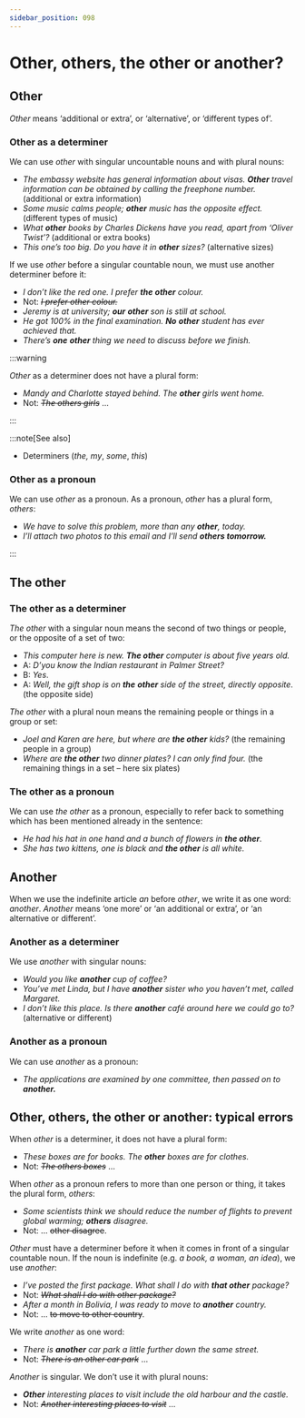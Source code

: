 ```yaml
---
sidebar_position: 098
---
```


# Other, others, the other or another?

## Other

*Other* means ‘additional or extra’, or ‘alternative’, or ‘different types of’.

### Other as a determiner

We can use *other* with singular uncountable nouns and with plural nouns:

- *The embassy website has general information about visas. **Other** travel information can be obtained by calling the freephone number.* (additional or extra information)
- *Some music calms people; **other** music has the opposite effect.* (different types of music)
- *What **other** books by Charles Dickens have you read, apart from ‘Oliver Twist’?* (additional or extra books)
- *This one’s too big. Do you have it in **other** sizes?* (alternative sizes)

If we use *other* before a singular countable noun, we must use another determiner before it:

- *I don’t like the red one. I prefer **the*** ***other** colour.*
- Not: *~~I prefer other colour.~~*
- *Jeremy is at university; **our*** ***other** son is still at school.*
- *He got 100% in the final examination. **No*** ***other** student has ever achieved that.*
- *There’s **one*** ***other** thing we need to discuss before we finish.*

:::warning

*Other* as a determiner does not have a plural form:

- *Mandy and Charlotte stayed behind. The **other** girls went home.*
- Not: *~~The others girls~~* …

:::

:::note[See also]

- Determiners (*the, my*, *some*, *this*)

### Other as a pronoun

We can use *other* as a pronoun. As a pronoun, *other* has a plural form, *others*:

- *We have to solve this problem, more than any **other**, today.*
- *I’ll attach two photos to this email and I’ll send* ***others tomorrow.***

:::

## The other

### The other as a determiner

*The other* with a singular noun means the second of two things or people, or the opposite of a set of two:

- *This computer here is new. **The other** computer is about five years old.*
- A: *D’you know the Indian restaurant in Palmer Street?*
- B: *Yes*.
- A: *Well, the gift shop is on **the*** ***other** side of the street, directly opposite*. (the opposite side)

*The other* with a plural noun means the remaining people or things in a group or set:

- *Joel and Karen are here, but where are **the other** kids?* (the remaining people in a group)
- *Where are **the other** two dinner plates? I can only find four.* (the remaining things in a set – here six plates)

### The other as a pronoun

We can use *the other* as a pronoun, especially to refer back to something which has been mentioned already in the sentence:

- *He had his hat in one hand and a bunch of flowers in **the other**.*
- *She has two kittens, one is black and **the other** is all white.*

## Another

When we use the indefinite article *an* before *other*, we write it as one word: *another*. *Another* means ‘one more’ or ‘an additional or extra’, or ‘an alternative or different’.

### Another as a determiner

We use *another* with singular nouns:

- *Would you like **another** cup of coffee?*
- *You’ve met Linda, but I have **another** sister who you haven’t met, called Margaret.*
- *I don’t like this place. Is there **another** café around here we could go to?* (alternative or different)

### Another as a pronoun

We can use *another* as a pronoun:

- *The applications are examined by one committee, then passed on to* ***another.***

## Other, others, the other or another: typical errors

When *other* is a determiner, it does not have a plural form:

- *These boxes are for books. The **other** boxes are for clothes.*
- Not: *~~The others boxes~~* …

When *other* as a pronoun refers to more than one person or thing, it takes the plural form, *others*:

- *Some scientists think we should reduce the number of flights to prevent global warming; **others** disagree.*
- Not: … ~~other disagree~~.

*Other* must have a determiner before it when it comes in front of a singular countable noun. If the noun is indefinite (e.g. *a* *book, a woman, an idea*), we use *another*:

- *I’ve posted the first package. What shall I do with **that other** package?*
- Not: *~~What shall I do with other package?~~*
- *After a month in Bolivia, I was ready to move to **another** country.*
- Not: … ~~to move to other country~~.

We write *another* as one word:

- *There is **another** car park a little further down the same street.*
- Not: *~~There is an other car park~~* …

*Another* is singular. We don’t use it with plural nouns:

- ***Other*** *interesting places to visit include the old harbour and the castle.*
- Not: *~~Another interesting places to visit~~* …
